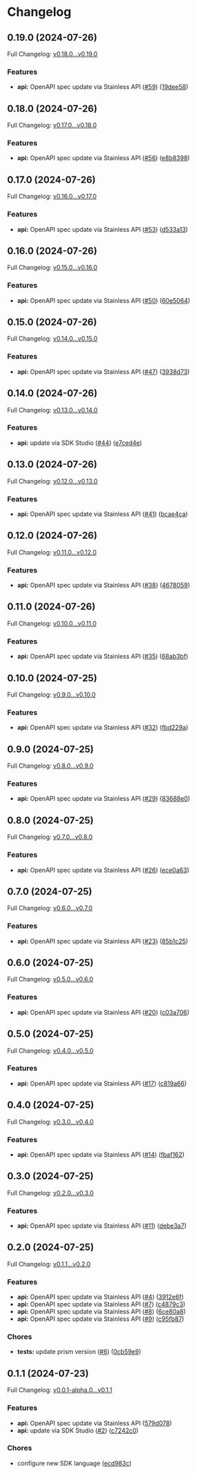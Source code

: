 # Changelog

## 0.19.0 (2024-07-26)

Full Changelog: [v0.18.0...v0.19.0](https://github.com/cyberapper/cadenza-lite-sdk-go/compare/v0.18.0...v0.19.0)

### Features

* **api:** OpenAPI spec update via Stainless API ([#59](https://github.com/cyberapper/cadenza-lite-sdk-go/issues/59)) ([19dee58](https://github.com/cyberapper/cadenza-lite-sdk-go/commit/19dee58c45310af0cb62e1881d6b3bff5e0348f3))

## 0.18.0 (2024-07-26)

Full Changelog: [v0.17.0...v0.18.0](https://github.com/cyberapper/cadenza-lite-sdk-go/compare/v0.17.0...v0.18.0)

### Features

* **api:** OpenAPI spec update via Stainless API ([#56](https://github.com/cyberapper/cadenza-lite-sdk-go/issues/56)) ([e8b8398](https://github.com/cyberapper/cadenza-lite-sdk-go/commit/e8b8398606bcbc7d9b4e5ae328737ea26ae1d7de))

## 0.17.0 (2024-07-26)

Full Changelog: [v0.16.0...v0.17.0](https://github.com/cyberapper/cadenza-lite-sdk-go/compare/v0.16.0...v0.17.0)

### Features

* **api:** OpenAPI spec update via Stainless API ([#53](https://github.com/cyberapper/cadenza-lite-sdk-go/issues/53)) ([d533a13](https://github.com/cyberapper/cadenza-lite-sdk-go/commit/d533a13e44af9da974bb268789d984677b1773c3))

## 0.16.0 (2024-07-26)

Full Changelog: [v0.15.0...v0.16.0](https://github.com/cyberapper/cadenza-lite-sdk-go/compare/v0.15.0...v0.16.0)

### Features

* **api:** OpenAPI spec update via Stainless API ([#50](https://github.com/cyberapper/cadenza-lite-sdk-go/issues/50)) ([60e5064](https://github.com/cyberapper/cadenza-lite-sdk-go/commit/60e50643be7047d36f5b966cbf2e4153f12920f9))

## 0.15.0 (2024-07-26)

Full Changelog: [v0.14.0...v0.15.0](https://github.com/cyberapper/cadenza-lite-sdk-go/compare/v0.14.0...v0.15.0)

### Features

* **api:** OpenAPI spec update via Stainless API ([#47](https://github.com/cyberapper/cadenza-lite-sdk-go/issues/47)) ([3938d73](https://github.com/cyberapper/cadenza-lite-sdk-go/commit/3938d73b0409b9615c3644bfbfbb2ae8aeacec9c))

## 0.14.0 (2024-07-26)

Full Changelog: [v0.13.0...v0.14.0](https://github.com/cyberapper/cadenza-lite-sdk-go/compare/v0.13.0...v0.14.0)

### Features

* **api:** update via SDK Studio ([#44](https://github.com/cyberapper/cadenza-lite-sdk-go/issues/44)) ([e7ced4e](https://github.com/cyberapper/cadenza-lite-sdk-go/commit/e7ced4eaeda0fe29e95837e375174838d6fe91d7))

## 0.13.0 (2024-07-26)

Full Changelog: [v0.12.0...v0.13.0](https://github.com/cyberapper/cadenza-lite-sdk-go/compare/v0.12.0...v0.13.0)

### Features

* **api:** OpenAPI spec update via Stainless API ([#41](https://github.com/cyberapper/cadenza-lite-sdk-go/issues/41)) ([bcae4ca](https://github.com/cyberapper/cadenza-lite-sdk-go/commit/bcae4ca001d6f543ae7fcb615d551caf507b52ad))

## 0.12.0 (2024-07-26)

Full Changelog: [v0.11.0...v0.12.0](https://github.com/cyberapper/cadenza-lite-sdk-go/compare/v0.11.0...v0.12.0)

### Features

* **api:** OpenAPI spec update via Stainless API ([#38](https://github.com/cyberapper/cadenza-lite-sdk-go/issues/38)) ([4678059](https://github.com/cyberapper/cadenza-lite-sdk-go/commit/4678059932f92f6689fc9d12125b4cfd442c1f6f))

## 0.11.0 (2024-07-26)

Full Changelog: [v0.10.0...v0.11.0](https://github.com/cyberapper/cadenza-lite-sdk-go/compare/v0.10.0...v0.11.0)

### Features

* **api:** OpenAPI spec update via Stainless API ([#35](https://github.com/cyberapper/cadenza-lite-sdk-go/issues/35)) ([68ab3bf](https://github.com/cyberapper/cadenza-lite-sdk-go/commit/68ab3bff37e8cc26831b9eb64199b1feb9ea01a4))

## 0.10.0 (2024-07-25)

Full Changelog: [v0.9.0...v0.10.0](https://github.com/cyberapper/cadenza-lite-sdk-go/compare/v0.9.0...v0.10.0)

### Features

* **api:** OpenAPI spec update via Stainless API ([#32](https://github.com/cyberapper/cadenza-lite-sdk-go/issues/32)) ([fbd229a](https://github.com/cyberapper/cadenza-lite-sdk-go/commit/fbd229a6eaccbfd6e2d631e0f9a8996acfa29e6a))

## 0.9.0 (2024-07-25)

Full Changelog: [v0.8.0...v0.9.0](https://github.com/cyberapper/cadenza-lite-sdk-go/compare/v0.8.0...v0.9.0)

### Features

* **api:** OpenAPI spec update via Stainless API ([#29](https://github.com/cyberapper/cadenza-lite-sdk-go/issues/29)) ([83688e0](https://github.com/cyberapper/cadenza-lite-sdk-go/commit/83688e0815a481f3d4e14ac5b91d762d095da6d1))

## 0.8.0 (2024-07-25)

Full Changelog: [v0.7.0...v0.8.0](https://github.com/cyberapper/cadenza-lite-sdk-go/compare/v0.7.0...v0.8.0)

### Features

* **api:** OpenAPI spec update via Stainless API ([#26](https://github.com/cyberapper/cadenza-lite-sdk-go/issues/26)) ([ece0a63](https://github.com/cyberapper/cadenza-lite-sdk-go/commit/ece0a6359d5615689df10104bbd4a395016170d7))

## 0.7.0 (2024-07-25)

Full Changelog: [v0.6.0...v0.7.0](https://github.com/cyberapper/cadenza-lite-sdk-go/compare/v0.6.0...v0.7.0)

### Features

* **api:** OpenAPI spec update via Stainless API ([#23](https://github.com/cyberapper/cadenza-lite-sdk-go/issues/23)) ([85b1c25](https://github.com/cyberapper/cadenza-lite-sdk-go/commit/85b1c25e66bcebac7ef82cfcff7534227f8caf32))

## 0.6.0 (2024-07-25)

Full Changelog: [v0.5.0...v0.6.0](https://github.com/cyberapper/cadenza-lite-sdk-go/compare/v0.5.0...v0.6.0)

### Features

* **api:** OpenAPI spec update via Stainless API ([#20](https://github.com/cyberapper/cadenza-lite-sdk-go/issues/20)) ([c03a706](https://github.com/cyberapper/cadenza-lite-sdk-go/commit/c03a706d58d717b24b8d36b7cff07e6a94c4ef33))

## 0.5.0 (2024-07-25)

Full Changelog: [v0.4.0...v0.5.0](https://github.com/cyberapper/cadenza-lite-sdk-go/compare/v0.4.0...v0.5.0)

### Features

* **api:** OpenAPI spec update via Stainless API ([#17](https://github.com/cyberapper/cadenza-lite-sdk-go/issues/17)) ([c819a66](https://github.com/cyberapper/cadenza-lite-sdk-go/commit/c819a66af771b6a0074a0a42c8c48f3d1a47c23c))

## 0.4.0 (2024-07-25)

Full Changelog: [v0.3.0...v0.4.0](https://github.com/cyberapper/cadenza-lite-sdk-go/compare/v0.3.0...v0.4.0)

### Features

* **api:** OpenAPI spec update via Stainless API ([#14](https://github.com/cyberapper/cadenza-lite-sdk-go/issues/14)) ([fbaf162](https://github.com/cyberapper/cadenza-lite-sdk-go/commit/fbaf162e38ca993cd80b8f87bdc641e744159416))

## 0.3.0 (2024-07-25)

Full Changelog: [v0.2.0...v0.3.0](https://github.com/cyberapper/cadenza-lite-sdk-go/compare/v0.2.0...v0.3.0)

### Features

* **api:** OpenAPI spec update via Stainless API ([#11](https://github.com/cyberapper/cadenza-lite-sdk-go/issues/11)) ([debe3a7](https://github.com/cyberapper/cadenza-lite-sdk-go/commit/debe3a7afe7cb23c55f65b1d94fa1afc767111c9))

## 0.2.0 (2024-07-25)

Full Changelog: [v0.1.1...v0.2.0](https://github.com/cyberapper/cadenza-lite-sdk-go/compare/v0.1.1...v0.2.0)

### Features

* **api:** OpenAPI spec update via Stainless API ([#4](https://github.com/cyberapper/cadenza-lite-sdk-go/issues/4)) ([3912e6f](https://github.com/cyberapper/cadenza-lite-sdk-go/commit/3912e6f9b6b7b7a8be8224e1360e6289d1404ed1))
* **api:** OpenAPI spec update via Stainless API ([#7](https://github.com/cyberapper/cadenza-lite-sdk-go/issues/7)) ([c4879c3](https://github.com/cyberapper/cadenza-lite-sdk-go/commit/c4879c3a81f6508c578ac86b50222c5c8b4d92e4))
* **api:** OpenAPI spec update via Stainless API ([#8](https://github.com/cyberapper/cadenza-lite-sdk-go/issues/8)) ([6ce80a8](https://github.com/cyberapper/cadenza-lite-sdk-go/commit/6ce80a89a4a0a6e1bb6366a140997577a2075c87))
* **api:** OpenAPI spec update via Stainless API ([#9](https://github.com/cyberapper/cadenza-lite-sdk-go/issues/9)) ([c95fb87](https://github.com/cyberapper/cadenza-lite-sdk-go/commit/c95fb87d0c88f36cafaaa670d1610797bdbaf2f1))


### Chores

* **tests:** update prism version ([#6](https://github.com/cyberapper/cadenza-lite-sdk-go/issues/6)) ([0cb59e9](https://github.com/cyberapper/cadenza-lite-sdk-go/commit/0cb59e9c76660e74a1a09f4348468ca59fdcc776))

## 0.1.1 (2024-07-23)

Full Changelog: [v0.0.1-alpha.0...v0.1.1](https://github.com/cyberapper/cadenza-lite-sdk-go/compare/v0.0.1-alpha.0...v0.1.1)

### Features

* **api:** OpenAPI spec update via Stainless API ([579d078](https://github.com/cyberapper/cadenza-lite-sdk-go/commit/579d07812a428ef9502e72d368e2e29df8457cb2))
* **api:** update via SDK Studio ([#2](https://github.com/cyberapper/cadenza-lite-sdk-go/issues/2)) ([c7242c0](https://github.com/cyberapper/cadenza-lite-sdk-go/commit/c7242c0a6fe43e4539bb28c134edeefc2804e576))


### Chores

* configure new SDK language ([ecd983c](https://github.com/cyberapper/cadenza-lite-sdk-go/commit/ecd983c73a4129e38dc59066a6de5c1c8a88680f))
